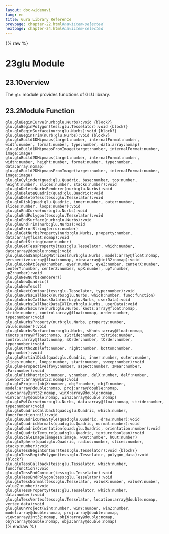 ```yaml
---
layout: doc-widenavi
lang: en
title: Gura Library Reference
prevpage: chapter-22.html#naviitem-selected
nextpage: chapter-24.html#naviitem-selected
---
```

{% raw %}
<h1><span class="caption-index-1">23</span>glu Module</h1>
<h2><span class="caption-index-2">23.1</span><a name="anchor-23-1"></a>Overview</h2>
<p>
The <code class="highlighter-rouge">glu</code> module provides functions of GLU library.
</p>
<h2><span class="caption-index-2">23.2</span><a name="anchor-23-2"></a>Module Function</h2>
<div class="mb-2"><code>glu.gluBeginCurve(nurb:glu.Nurbs):void {block?}</code></div>
<div class="mb-2 ml-4">

</div>
<div class="mb-2"><code>glu.gluBeginPolygon(tess:glu.Tesselator):void {block?}</code></div>
<div class="mb-2 ml-4">

</div>
<div class="mb-2"><code>glu.gluBeginSurface(nurb:glu.Nurbs):void {block?}</code></div>
<div class="mb-2 ml-4">

</div>
<div class="mb-2"><code>glu.gluBeginTrim(nurb:glu.Nurbs):void {block?}</code></div>
<div class="mb-2 ml-4">

</div>
<div class="mb-2"><code>glu.gluBuild1DMipmaps(target:number, internalFormat:number, width:number, format:number, type:number, data:array:nomap)</code></div>
<div class="mb-2 ml-4">

</div>
<div class="mb-2"><code>glu.gluBuild1DMipmapsFromImage(target:number, internalFormat:number, image:image)</code></div>
<div class="mb-2 ml-4">

</div>
<div class="mb-2"><code>glu.gluBuild2DMipmaps(target:number, internalFormat:number, width:number, height:number, format:number, type:number, data:array:nomap)</code></div>
<div class="mb-2 ml-4">

</div>
<div class="mb-2"><code>glu.gluBuild2DMipmapsFromImage(target:number, internalFormat:number, image:image)</code></div>
<div class="mb-2 ml-4">

</div>
<div class="mb-2"><code>glu.gluCylinder(quad:glu.Quadric, base:number, top:number, height:number, slices:number, stacks:number):void</code></div>
<div class="mb-2 ml-4">

</div>
<div class="mb-2"><code>glu.gluDeleteNurbsRenderer(nurb:glu.Nurbs):void</code></div>
<div class="mb-2 ml-4">

</div>
<div class="mb-2"><code>glu.gluDeleteQuadric(quad:glu.Quadric):void</code></div>
<div class="mb-2 ml-4">

</div>
<div class="mb-2"><code>glu.gluDeleteTess(tess:glu.Tesselator):void</code></div>
<div class="mb-2 ml-4">

</div>
<div class="mb-2"><code>glu.gluDisk(quad:glu.Quadric, inner:number, outer:number, slices:number, loops:number):void</code></div>
<div class="mb-2 ml-4">

</div>
<div class="mb-2"><code>glu.gluEndCurve(nurb:glu.Nurbs):void</code></div>
<div class="mb-2 ml-4">

</div>
<div class="mb-2"><code>glu.gluEndPolygon(tess:glu.Tesselator):void</code></div>
<div class="mb-2 ml-4">

</div>
<div class="mb-2"><code>glu.gluEndSurface(nurb:glu.Nurbs):void</code></div>
<div class="mb-2 ml-4">

</div>
<div class="mb-2"><code>glu.gluEndTrim(nurb:glu.Nurbs):void</code></div>
<div class="mb-2 ml-4">

</div>
<div class="mb-2"><code>glu.gluErrorString(error:number)</code></div>
<div class="mb-2 ml-4">

</div>
<div class="mb-2"><code>glu.gluGetNurbsProperty(nurb:glu.Nurbs, property:number, data:array@float:nomap):void</code></div>
<div class="mb-2 ml-4">

</div>
<div class="mb-2"><code>glu.gluGetString(name:number)</code></div>
<div class="mb-2 ml-4">

</div>
<div class="mb-2"><code>glu.gluGetTessProperty(tess:glu.Tesselator, which:number, data:array@double:nomap):void</code></div>
<div class="mb-2 ml-4">

</div>
<div class="mb-2"><code>glu.gluLoadSamplingMatrices(nurb:glu.Nurbs, model:array@float:nomap, perspective:array@float:nomap, view:array@int32:nomap):void</code></div>
<div class="mb-2 ml-4">

</div>
<div class="mb-2"><code>glu.gluLookAt(eyeX:number, eyeY:number, eyeZ:number, centerX:number, centerY:number, centerZ:number, upX:number, upY:number, upZ:number):void</code></div>
<div class="mb-2 ml-4">

</div>
<div class="mb-2"><code>glu.gluNewNurbsRenderer()</code></div>
<div class="mb-2 ml-4">

</div>
<div class="mb-2"><code>glu.gluNewQuadric()</code></div>
<div class="mb-2 ml-4">

</div>
<div class="mb-2"><code>glu.gluNewTess()</code></div>
<div class="mb-2 ml-4">

</div>
<div class="mb-2"><code>glu.gluNextContour(tess:glu.Tesselator, type:number):void</code></div>
<div class="mb-2 ml-4">

</div>
<div class="mb-2"><code>glu.gluNurbsCallback(nurbs:glu.Nurbs, which:number, func:function)</code></div>
<div class="mb-2 ml-4">

</div>
<div class="mb-2"><code>glu.gluNurbsCallbackData(nurb:glu.Nurbs, userData):void</code></div>
<div class="mb-2 ml-4">

</div>
<div class="mb-2"><code>glu.gluNurbsCallbackDataEXT(nurb:glu.Nurbs, userData):void</code></div>
<div class="mb-2 ml-4">

</div>
<div class="mb-2"><code>glu.gluNurbsCurve(nurb:glu.Nurbs, knots:array@float:nomap, stride:number, control:array@float:nomap, order:number, type:number):void</code></div>
<div class="mb-2 ml-4">

</div>
<div class="mb-2"><code>glu.gluNurbsProperty(nurb:glu.Nurbs, property:number, value:number):void</code></div>
<div class="mb-2 ml-4">

</div>
<div class="mb-2"><code>glu.gluNurbsSurface(nurb:glu.Nurbs, sKnots:array@float:nomap, tKnots:array@float:nomap, sStride:number, tStride:number, control:array@float:nomap, sOrder:number, tOrder:number, type:number):void</code></div>
<div class="mb-2 ml-4">

</div>
<div class="mb-2"><code>glu.gluOrtho2D(left:number, right:number, bottom:number, top:number):void</code></div>
<div class="mb-2 ml-4">

</div>
<div class="mb-2"><code>glu.gluPartialDisk(quad:glu.Quadric, inner:number, outer:number, slices:number, loops:number, start:number, sweep:number):void</code></div>
<div class="mb-2 ml-4">

</div>
<div class="mb-2"><code>glu.gluPerspective(fovy:number, aspect:number, zNear:number, zFar:number):void</code></div>
<div class="mb-2 ml-4">

</div>
<div class="mb-2"><code>glu.gluPickMatrix(x:number, y:number, delX:number, delY:number, viewport:array@int32:nomap):void</code></div>
<div class="mb-2 ml-4">

</div>
<div class="mb-2"><code>glu.gluProject(objX:number, objY:number, objZ:number, model:array@double:nomap, proj:array@double:nomap, view:array@int32:nomap, winX:array@double:nomap, winY:array@double:nomap, winZ:array@double:nomap)</code></div>
<div class="mb-2 ml-4">

</div>
<div class="mb-2"><code>glu.gluPwlCurve(nurb:glu.Nurbs, data:array@float:nomap, stride:number, type:number):void</code></div>
<div class="mb-2 ml-4">

</div>
<div class="mb-2"><code>glu.gluQuadricCallback(quad:glu.Quadric, which:number, func:function:nil):void</code></div>
<div class="mb-2 ml-4">

</div>
<div class="mb-2"><code>glu.gluQuadricDrawStyle(quad:glu.Quadric, draw:number):void</code></div>
<div class="mb-2 ml-4">

</div>
<div class="mb-2"><code>glu.gluQuadricNormals(quad:glu.Quadric, normal:number):void</code></div>
<div class="mb-2 ml-4">

</div>
<div class="mb-2"><code>glu.gluQuadricOrientation(quad:glu.Quadric, orientation:number):void</code></div>
<div class="mb-2 ml-4">

</div>
<div class="mb-2"><code>glu.gluQuadricTexture(quad:glu.Quadric, texture:boolean):void</code></div>
<div class="mb-2 ml-4">

</div>
<div class="mb-2"><code>glu.gluScaleImage(imageIn:image, wOut:number, hOut:number)</code></div>
<div class="mb-2 ml-4">

</div>
<div class="mb-2"><code>glu.gluSphere(quad:glu.Quadric, radius:number, slices:number, stacks:number):void</code></div>
<div class="mb-2 ml-4">

</div>
<div class="mb-2"><code>glu.gluTessBeginContour(tess:glu.Tesselator):void {block?}</code></div>
<div class="mb-2 ml-4">

</div>
<div class="mb-2"><code>glu.gluTessBeginPolygon(tess:glu.Tesselator, polygon_data):void {block?}</code></div>
<div class="mb-2 ml-4">

</div>
<div class="mb-2"><code>glu.gluTessCallback(tess:glu.Tesselator, which:number, func:function):void</code></div>
<div class="mb-2 ml-4">

</div>
<div class="mb-2"><code>glu.gluTessEndContour(tess:glu.Tesselator):void</code></div>
<div class="mb-2 ml-4">

</div>
<div class="mb-2"><code>glu.gluTessEndPolygon(tess:glu.Tesselator):void</code></div>
<div class="mb-2 ml-4">

</div>
<div class="mb-2"><code>glu.gluTessNormal(tess:glu.Tesselator, valueX:number, valueY:number, valueZ:number):void</code></div>
<div class="mb-2 ml-4">

</div>
<div class="mb-2"><code>glu.gluTessProperty(tess:glu.Tesselator, which:number, data:number):void</code></div>
<div class="mb-2 ml-4">

</div>
<div class="mb-2"><code>glu.gluTessVertex(tess:glu.Tesselator, location:array@double:nomap, vertex_data):void</code></div>
<div class="mb-2 ml-4">

</div>
<div class="mb-2"><code>glu.gluUnProject(winX:number, winY:number, winZ:number, model:array@double:nomap, proj:array@double:nomap, view:array@int32:nomap, objX:array@double:nomap, objY:array@double:nomap, objZ:array@double:nomap)</code></div>
<div class="mb-2 ml-4">

</div>
{% endraw %}
